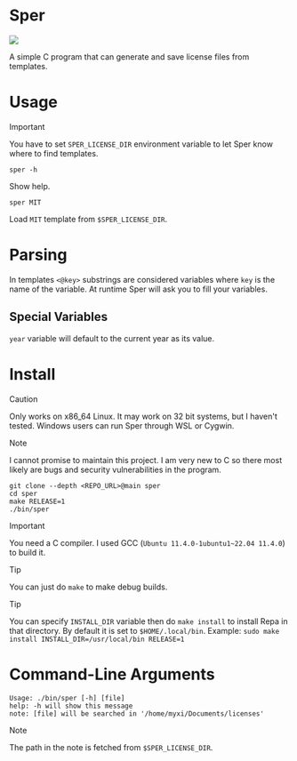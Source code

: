 # Sper

![](https://vhs.charm.sh/vhs-QTRwHDOwt7NidmflCzZcD.gif)

A simple C program that can generate and save license files from templates.

# Usage
> [!IMPORTANT]
> You have to set `SPER_LICENSE_DIR` environment variable to let Sper
> know where to find templates.
```
sper -h
```
Show help.
```
sper MIT
```
Load `MIT` template from `$SPER_LICENSE_DIR`.

# Parsing
In templates `<@key>` substrings are considered variables where `key` is the name of the
variable. At runtime Sper will ask you to fill your variables.

## Special Variables
`year` variable will default to the current year as its value.

# Install
> [!CAUTION]
> Only works on x86_64 Linux. It may work on 32 bit systems, but I haven't tested.
> Windows users can run Sper through WSL or Cygwin.

> [!NOTE]
> I cannot promise to maintain this project. I am very new to C so there most likely are 
bugs and security vulnerabilities in the program.

```
git clone --depth <REPO_URL>@main sper
cd sper
make RELEASE=1
./bin/sper
```
> [!IMPORTANT]
> You need a C compiler. I used GCC (`Ubuntu 11.4.0-1ubuntu1~22.04 11.4.0`) to build it.

> [!TIP]
> You can just do `make` to make debug builds.

> [!TIP]
> You can specify `INSTALL_DIR` variable then do `make install` to install Repa in that
directory. By default it is set to `$HOME/.local/bin`. Example: `sudo make install
INSTALL_DIR=/usr/local/bin RELEASE=1`

# Command-Line Arguments
```
Usage: ./bin/sper [-h] [file]
help: -h will show this message
note: [file] will be searched in '/home/myxi/Documents/licenses'
```
> [!NOTE]
> The path in the note is fetched from `$SPER_LICENSE_DIR`.
